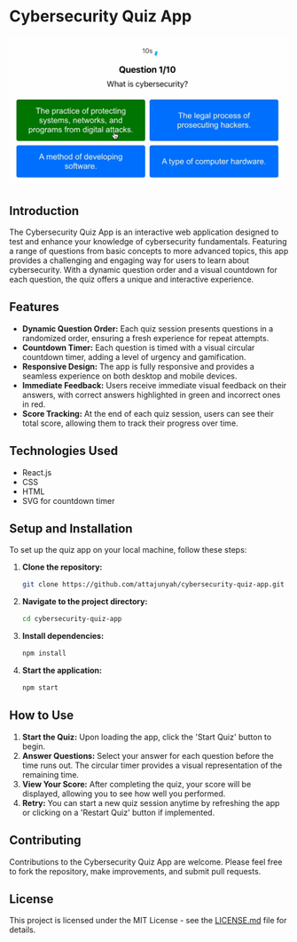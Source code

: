 # Cybersecurity Quiz App

[![Watch the video](public/milestone.png)](https://pages.uoregon.edu/fosei/110/images/milestone.mp4)

## Introduction
The Cybersecurity Quiz App is an interactive web application designed to test and enhance your knowledge of cybersecurity fundamentals. Featuring a range of questions from basic concepts to more advanced topics, this app provides a challenging and engaging way for users to learn about cybersecurity. With a dynamic question order and a visual countdown for each question, the quiz offers a unique and interactive experience.

## Features
- **Dynamic Question Order:** Each quiz session presents questions in a randomized order, ensuring a fresh experience for repeat attempts.
- **Countdown Timer:** Each question is timed with a visual circular countdown timer, adding a level of urgency and gamification.
- **Responsive Design:** The app is fully responsive and provides a seamless experience on both desktop and mobile devices.
- **Immediate Feedback:** Users receive immediate visual feedback on their answers, with correct answers highlighted in green and incorrect ones in red.
- **Score Tracking:** At the end of each quiz session, users can see their total score, allowing them to track their progress over time.

## Technologies Used
- React.js
- CSS
- HTML
- SVG for countdown timer

## Setup and Installation
To set up the quiz app on your local machine, follow these steps:

1. **Clone the repository:**
   ```bash
   git clone https://github.com/attajunyah/cybersecurity-quiz-app.git
   ```
2. **Navigate to the project directory:**
   ```bash
   cd cybersecurity-quiz-app
   ```
3. **Install dependencies:**
   ```bash
   npm install
   ```
4. **Start the application:**
   ```bash
   npm start
   ```

## How to Use
1. **Start the Quiz:** Upon loading the app, click the 'Start Quiz' button to begin.
2. **Answer Questions:** Select your answer for each question before the time runs out. The circular timer provides a visual representation of the remaining time.
3. **View Your Score:** After completing the quiz, your score will be displayed, allowing you to see how well you performed.
4. **Retry:** You can start a new quiz session anytime by refreshing the app or clicking on a 'Restart Quiz' button if implemented.

## Contributing
Contributions to the Cybersecurity Quiz App are welcome. Please feel free to fork the repository, make improvements, and submit pull requests.

## License
This project is licensed under the MIT License - see the [LICENSE.md](LICENSE) file for details.
